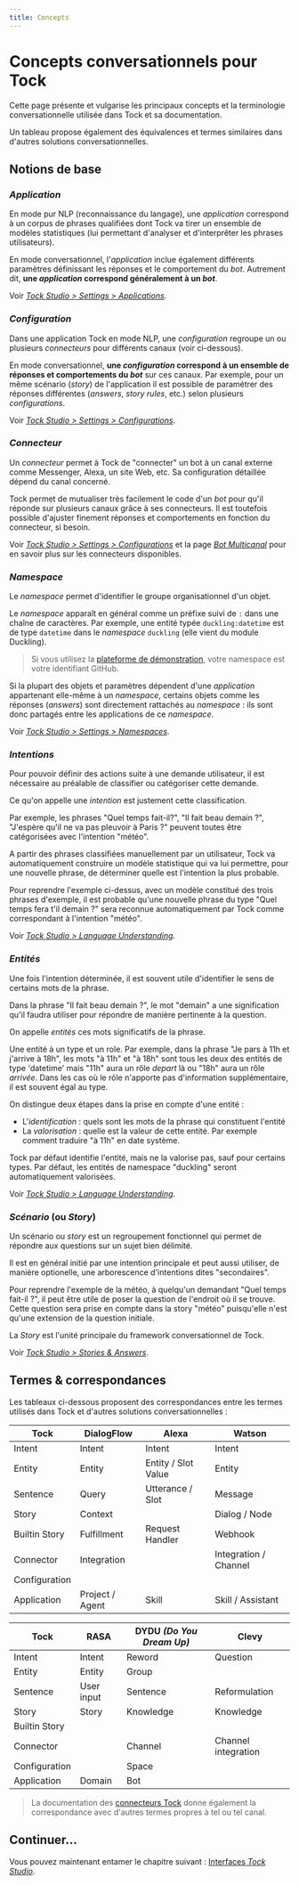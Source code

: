 ```yaml
---
title: Concepts
---
```


# Concepts conversationnels pour Tock

Cette page présente et vulgarise les principaux concepts et la terminologie conversationnelle utilisée 
dans Tock et sa documentation.

Un tableau propose également des équivalences et termes similaires dans d'autres solutions conversationnelles.

## Notions de base

### *Application*

En mode pur NLP (reconnaissance du langage), une _application_ correspond à un corpus de phrases qualifiées dont Tock va 
tirer un ensemble de modèles statistiques (lui permettant d'analyser et d'interprêter les phrases utilisateurs).

En mode conversationnel, l'_application_ inclue également différents paramètres définissant les réponses et le 
comportement du _bot_. Autrement dit, **une _application_ correspond généralement à un _bot_**.

Voir [_Tock Studio > Settings > Applications_](../user/studio/configuration.md#gérer-les-connecteurs).

### *Configuration*

Dans une application Tock en mode NLP, une _configuration_ regroupe un ou plusieurs _connecteurs_ pour différents 
canaux (voir ci-dessous).

En mode conversationnel, **une _configuration_ correspond à un ensemble de réponses et comportements du _bot_** 
sur ces canaux. Par exemple, pour un même scénario (_story_) de l'application il est possible de paramétrer des réponses 
différentes (_answers_, _story rules_, etc.) selon plusieurs _configurations_.

Voir [_Tock Studio > Settings > Configurations_](../user/studio/configuration.md#longlet-configurations).

### *Connecteur*

Un _connecteur_ permet à Tock de "connecter" un bot à un canal externe comme Messenger, Alexa, un site Web, etc.
Sa configuration détaillée dépend du canal concerné.

Tock permet de mutualiser très facilement le code d'un _bot_ pour qu'il réponde sur plusieurs canaux grâce à ses 
connecteurs. Il est toutefois possible d'ajuster finement réponses et comportements en fonction du connecteur, si besoin. 

Voir [_Tock Studio > Settings > Configurations_](../user/studio/configuration.md#gérer-les-connecteurs) et
la page [_Bot Multicanal_](guides/canaux.md) pour en savoir plus sur les connecteurs disponibles.

### *Namespace*

Le _namespace_ permet d'identifier le groupe organisationnel d'un objet.

Le _namespace_ apparaît en général comme un préfixe suivi de `:` dans une chaîne de caractères.
Par exemple, une entité typée `duckling:datetime` est de type `datetime` dans le _namespace_ `duckling` (elle vient
du module Duckling).

> Si vous utilisez la [plateforme de démonstration](https://demo.tock.ai/), votre namespace est votre identifiant GitHub.

Si la plupart des objets et paramètres dépendent d'une _application_ appartenant elle-même à un _namespace_,
certains objets comme les réponses (_answers_) sont directement rattachés au _namespace_ :
ils sont donc partagés entre les applications de ce _namespace_.

Voir [_Tock Studio > Settings > Namespaces_](../user/studio/configuration.md#longlet-namespaces).

### *Intentions*

Pour pouvoir définir des actions suite à une demande utilisateur, 
il est nécessaire au préalable de classifier ou catégoriser cette demande. 

Ce qu'on appelle une _intention_ est justement cette classification.

Par exemple, les phrases "Quel temps fait-il?", "Il fait beau demain ?", "J'espère qu'il ne va pas pleuvoir à Paris ?"
peuvent toutes être catégorisées avec l'intention "météo".

A partir des phrases classifiées manuellement par un utilisateur, 
Tock va automatiquement construire un modèle statistique qui va lui permettre,
pour une nouvelle phrase, de déterminer quelle est l'intention la plus probable.

Pour reprendre l'exemple ci-dessus, avec un modèle constitué des trois phrases d'exemple, 
il est probable qu'une nouvelle phrase du type "Quel temps fera t'il demain ?" sera reconnue
automatiquement par Tock comme correspondant à l'intention "météo".

Voir [_Tock Studio > Language Understanding_](../user/studio/nlu.md).

### *Entités*

Une fois l'intention déterminée, il est souvent utile d'identifier le sens de certains mots de la phrase.

Dans la phrase "Il fait beau demain ?", le mot "demain" a une signification qu'il faudra utiliser
pour répondre de manière pertinente à la question. 

On appelle _entités_ ces mots significatifs de la phrase. 

Une entité à un type et un role. Par exemple, dans la phrase "Je pars à 11h et j'arrive à 18h", 
les mots "à 11h" et "à 18h" sont tous les deux des entités de type 'datetime' 
mais "11h" aura un rôle _depart_ là ou "18h" aura un rôle _arrivée_.
Dans les cas où le rôle n'apporte pas d'information supplémentaire, il est souvent égal au type.

On distingue deux étapes dans la prise en compte d'une entité :

- L'_identification_ : quels sont les mots de la phrase qui constituent l'entité
- La _valorisation_ : quelle est la valeur de cette entité. Par exemple comment traduire "à 11h" en date système.

Tock par défaut identifie l'entité, mais ne la valorise pas, sauf pour certains types.
Par défaut, les entités de namespace "duckling" seront automatiquement valorisées.

Voir [_Tock Studio > Language Understanding_](../user/studio/nlu.md).

### *Scénario* (ou *Story*)

Un scénario ou _story_ est un regroupement fonctionnel qui permet de répondre aux questions
 sur un sujet bien délimité.
 
Il est en général initié par une intention principale et peut aussi utiliser, de manière optionelle,
une arborescence d'intentions dites "secondaires".

Pour reprendre l'exemple de la météo, à quelqu'un demandant "Quel temps fait-il ?", 
il peut être utile de poser la question de l'endroit où il se trouve. 
Cette question sera prise en compte dans la story "météo" puisqu'elle n'est qu'une extension
de la question initiale.

La _Story_ est l'unité principale du framework conversationnel de Tock.

Voir [_Tock Studio > Stories & Answers_](../user/studio/stories-and-answers.md).

## Termes & correspondances

Les tableaux ci-dessous proposent des correspondances entre les termes utilisés dans Tock et d'autres 
solutions conversationnelles :

| Tock             | DialogFlow           | Alexa               | Watson                |
|------------------|----------------------|---------------------|-----------------------|
| Intent           | Intent               | Intent              | Intent                |
| Entity           | Entity               | Entity / Slot Value | Entity                |
| Sentence         | Query                | Utterance / Slot    | Message               |
| Story            | Context              |                     | Dialog / Node         |
| Builtin Story    | Fulfillment          | Request Handler     | Webhook               |
| Connector        | Integration          |                     | Integration / Channel |
| Configuration    |                      |                     |                       |
| Application      | Project / Agent      | Skill               | Skill / Assistant     |


| Tock             | RASA                | DYDU _(Do You Dream Up)_ | Clevy               |
|------------------|---------------------|--------------------------|---------------------|
| Intent           | Intent              | Reword                   | Question            |
| Entity           | Entity              | Group                    |                     |
| Sentence         | User input          | Sentence                 | Reformulation       |
| Story            | Story               | Knowledge                | Knowledge           |
| Builtin Story    |                     |                          |                     |
| Connector        |                     | Channel                  | Channel integration |
| Configuration    |                     | Space                    |                     |
| Application      | Domain              | Bot                      |                     |

> La documentation des [connecteurs Tock](guides/canaux.md) donne également la correspondance avec d'autres termes propres à 
> tel ou tel canal.

## Continuer...

Vous pouvez maintenant entamer le chapitre suivant : [Interfaces _Tock Studio_](studio.md). 
